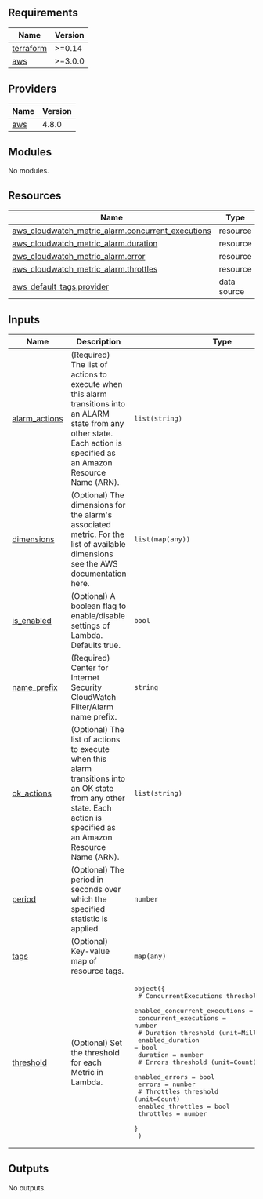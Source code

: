 <!-- BEGIN_TF_DOCS -->
## Requirements

| Name | Version |
|------|---------|
| <a name="requirement_terraform"></a> [terraform](#requirement\_terraform) | >=0.14 |
| <a name="requirement_aws"></a> [aws](#requirement\_aws) | >=3.0.0 |

## Providers

| Name | Version |
|------|---------|
| <a name="provider_aws"></a> [aws](#provider\_aws) | 4.8.0 |

## Modules

No modules.

## Resources

| Name | Type |
|------|------|
| [aws_cloudwatch_metric_alarm.concurrent_executions](https://registry.terraform.io/providers/hashicorp/aws/latest/docs/resources/cloudwatch_metric_alarm) | resource |
| [aws_cloudwatch_metric_alarm.duration](https://registry.terraform.io/providers/hashicorp/aws/latest/docs/resources/cloudwatch_metric_alarm) | resource |
| [aws_cloudwatch_metric_alarm.error](https://registry.terraform.io/providers/hashicorp/aws/latest/docs/resources/cloudwatch_metric_alarm) | resource |
| [aws_cloudwatch_metric_alarm.throttles](https://registry.terraform.io/providers/hashicorp/aws/latest/docs/resources/cloudwatch_metric_alarm) | resource |
| [aws_default_tags.provider](https://registry.terraform.io/providers/hashicorp/aws/latest/docs/data-sources/default_tags) | data source |

## Inputs

| Name | Description | Type | Default | Required |
|------|-------------|------|---------|:--------:|
| <a name="input_alarm_actions"></a> [alarm\_actions](#input\_alarm\_actions) | (Required) The list of actions to execute when this alarm transitions into an ALARM state from any other state. Each action is specified as an Amazon Resource Name (ARN). | `list(string)` | n/a | yes |
| <a name="input_dimensions"></a> [dimensions](#input\_dimensions) | (Optional) The dimensions for the alarm's associated metric. For the list of available dimensions see the AWS documentation here. | `list(map(any))` | `[]` | no |
| <a name="input_is_enabled"></a> [is\_enabled](#input\_is\_enabled) | (Optional) A boolean flag to enable/disable settings of Lambda. Defaults true. | `bool` | `true` | no |
| <a name="input_name_prefix"></a> [name\_prefix](#input\_name\_prefix) | (Required) Center for Internet Security CloudWatch Filter/Alarm name prefix. | `string` | n/a | yes |
| <a name="input_ok_actions"></a> [ok\_actions](#input\_ok\_actions) | (Optional) The list of actions to execute when this alarm transitions into an OK state from any other state. Each action is specified as an Amazon Resource Name (ARN). | `list(string)` | `null` | no |
| <a name="input_period"></a> [period](#input\_period) | (Optional) The period in seconds over which the specified statistic is applied. | `number` | `300` | no |
| <a name="input_tags"></a> [tags](#input\_tags) | (Optional) Key-value map of resource tags. | `map(any)` | `null` | no |
| <a name="input_threshold"></a> [threshold](#input\_threshold) | (Optional) Set the threshold for each Metric in Lambda. | <pre>object({<br>    # ConcurrentExecutions threshold (unit=Count)<br>    enabled_concurrent_executions = bool<br>    concurrent_executions         = number<br>    # Duration threshold (unit=Milliseconds)<br>    enabled_duration = bool<br>    duration         = number<br>    # Errors threshold (unit=Count)<br>    enabled_errors = bool<br>    errors         = number<br>    # Throttles threshold (unit=Count)<br>    enabled_throttles = bool<br>    throttles         = number<br>    }<br>  )</pre> | <pre>{<br>  "concurrent_executions": 500,<br>  "duration": 10000,<br>  "enabled_concurrent_executions": true,<br>  "enabled_duration": true,<br>  "enabled_errors": true,<br>  "enabled_throttles": true,<br>  "errors": 1,<br>  "throttles": 10<br>}</pre> | no |

## Outputs

No outputs.
<!-- END_TF_DOCS -->
